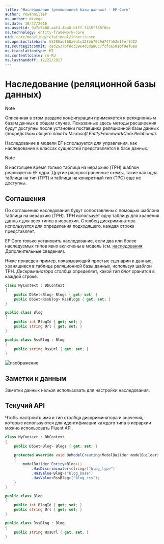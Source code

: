 ```yaml
---
title: "Наследование (реляционной базы данных) - EF Core"
author: rowanmiller
ms.author: divega
ms.date: 10/27/2016
ms.assetid: 9a7c5488-aaf4-4b40-b1ff-f435ff30f6ec
ms.technology: entity-framework-core
uid: core/modeling/relational/inheritance
ms.openlocfilehash: 55286adf08a6a1c3286b7059d747a62e1feffd22
ms.sourcegitcommit: ced2637bf8cc5964c6daa6c7fcfce501bf9ef6e8
ms.translationtype: MT
ms.contentlocale: ru-RU
ms.lasthandoff: 12/22/2017
---
```

# <a name="inheritance-relational-database"></a>Наследование (реляционной базы данных)

> [!NOTE]  
> Описанная в этом разделе конфигурации применяется к реляционным базам данных в общем случае. Показанные здесь методы расширения будут доступны после установки поставщика реляционной базы данных (посредством общего *пакета Microsoft.EntityFrameworkCore.Relational*).

Наследование в модели EF используется для управления, как наследование в классах сущностей представляется в базе данных.

> [!NOTE]  
> В настоящее время только таблица на иерархию (TPH) шаблон реализуется EF ядра. Другие распространенные схемы, такие как одна таблица на тип (TPT) и таблица на конкретный тип (TPC) еще не доступны.

## <a name="conventions"></a>Соглашения

По соглашению наследования будут сопоставлены с помощью шаблона таблица на иерархию (TPH). TPH использует одну таблицу для хранения данных для всех типов в иерархии. Столбец дискриминатора используется для определения подходящего, каждая строка представляет.

EF Core только установить наследование, если два или более наследуемых типов явно включены в модель (см. [наследования](../inheritance.md) Дополнительные сведения).

Ниже приведен пример, показывающий простые сценарии и данные, хранящиеся в таблице реляционной базы данных, используя шаблон TPH. *Дискриминатора* столбца определяет, какой тип *блог* хранится в каждой строке.

<!-- [!code-csharp[Main](samples/core/relational/Modeling/Conventions/Samples/InheritanceDbSets.cs)] -->
``` csharp
class MyContext : DbContext
{
    public DbSet<Blog> Blogs { get; set; }
    public DbSet<RssBlog> RssBlogs { get; set; }
}

public class Blog
{
    public int BlogId { get; set; }
    public string Url { get; set; }
}

public class RssBlog : Blog
{
    public string RssUrl { get; set; }
}
```

![изображение](_static/inheritance-tph-data.png)

## <a name="data-annotations"></a>Заметки к данным

Заметки данных нельзя использовать для настройки наследования.

## <a name="fluent-api"></a>Текучий API

Чтобы настроить имя и тип столбца дискриминатора и значения, которые используются для идентификации каждого типа в иерархии можно использовать Fluent API.

<!-- [!code-csharp[Main](samples/core/relational/Modeling/FluentAPI/Samples/InheritanceTPHDiscriminator.cs?highlight=7,8,9,10)] -->
``` csharp
class MyContext : DbContext
{
    public DbSet<Blog> Blogs { get; set; }

    protected override void OnModelCreating(ModelBuilder modelBuilder)
    {
        modelBuilder.Entity<Blog>()
            .HasDiscriminator<string>("blog_type")
            .HasValue<Blog>("blog_base")
            .HasValue<RssBlog>("blog_rss");
    }
}

public class Blog
{
    public int BlogId { get; set; }
    public string Url { get; set; }
}

public class RssBlog : Blog
{
    public string RssUrl { get; set; }
}
```
